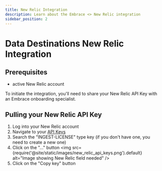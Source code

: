 ```yaml
---
title: New Relic Integration
description: Learn about the Embrace <> New Relic integration
sidebar_position: 2
---
```


# Data Destinations New Relic Integration

## Prerequisites

- active New Relic account

To initiate the integration, you'll need to share your New Relic API Key with an Embrace onboarding specialist.

## Pulling your New Relic API Key

1. Log into your New Relic account
2. Navigate to your [API Keys](https://one.newrelic.com/admin-portal/api-keys/home)
3. Search the "INGEST-LICENSE" type key (if you don't have one, you need to create a new one)
4. Click on the "..." button
<img src={require('@site/static/images/new_relic_api_keys.png').default} alt="Image showing New Relic field needed" />
5. Click on the "Copy key" button